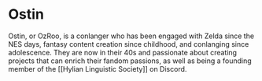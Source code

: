 # Ostin

Ostin, or OzRoo, is a conlanger who has been engaged with Zelda since the NES days, fantasy content creation since childhood, and conlanging since adolescence. They are now in their 40s and passionate about creating projects that can enrich their fandom passions, as well as being a founding member of the [[Hylian Linguistic Society]] on Discord.